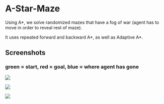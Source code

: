 # A-Star-Maze
Using A*, we solve randomized mazes that have a fog of war (agent has to move in order to reveal rest of maze).

It uses repeated forward and backward A\*, as well as Adaptive A\*.

## Screenshots
### green = start, red = goal, blue = where agent has gone
![]({{"/images/maze.png"|absolute_url}})

![]({{"/images/maze2.png"|absolute_url}})

![]({{"/images/maze3.png"|absolute_url}})
